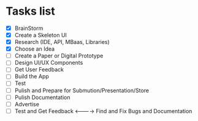# Tasks list

- [X] BrainStorm
- [X] Create a Skeleton UI
- [X] Research (IDE, API, MBaas, Libraries)
- [X] Choose an Idea
- [ ] Create a Paper or Digital Prototype
- [ ] Design UI/UX Components
- [ ] Get User Feedback
- [ ] Build the App
- [ ] Test
- [ ] Pulish and Prepare for Submution/Presentation/Store
- [ ] Pulish Documentation
- [ ] Advertise
- [ ] Test and Get Feedback <----> Find and Fix Bugs and Documentation
